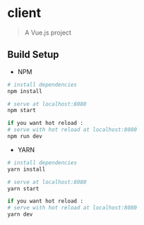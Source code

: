 # client

> A Vue.js project

## Build Setup

* NPM

``` bash
# install dependencies
npm install

# serve at localhost:8080
npm start

if you want hot reload :
# serve with hot reload at localhost:8080
npm run dev
```
* YARN

``` bash
# install dependencies
yarn install

# serve at localhost:8080
yarn start

if you want hot reload : 
# serve with hot reload at localhost:8080
yarn dev
```
